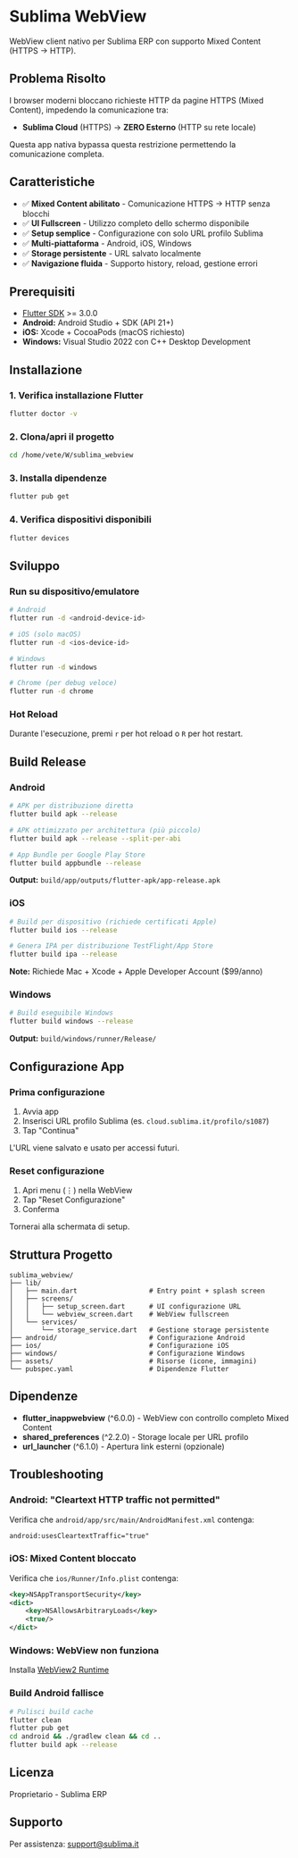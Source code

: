 # Sublima WebView

WebView client nativo per Sublima ERP con supporto Mixed Content (HTTPS → HTTP).

## Problema Risolto

I browser moderni bloccano richieste HTTP da pagine HTTPS (Mixed Content), impedendo la comunicazione tra:
- **Sublima Cloud** (HTTPS) → **ZERO Esterno** (HTTP su rete locale)

Questa app nativa bypassa questa restrizione permettendo la comunicazione completa.

## Caratteristiche

- ✅ **Mixed Content abilitato** - Comunicazione HTTPS → HTTP senza blocchi
- ✅ **UI Fullscreen** - Utilizzo completo dello schermo disponibile
- ✅ **Setup semplice** - Configurazione con solo URL profilo Sublima
- ✅ **Multi-piattaforma** - Android, iOS, Windows
- ✅ **Storage persistente** - URL salvato localmente
- ✅ **Navigazione fluida** - Supporto history, reload, gestione errori

## Prerequisiti

- [Flutter SDK](https://docs.flutter.dev/get-started/install) >= 3.0.0
- **Android:** Android Studio + SDK (API 21+)
- **iOS:** Xcode + CocoaPods (macOS richiesto)
- **Windows:** Visual Studio 2022 con C++ Desktop Development

## Installazione

### 1. Verifica installazione Flutter

```bash
flutter doctor -v
```

### 2. Clona/apri il progetto

```bash
cd /home/vete/W/sublima_webview
```

### 3. Installa dipendenze

```bash
flutter pub get
```

### 4. Verifica dispositivi disponibili

```bash
flutter devices
```

## Sviluppo

### Run su dispositivo/emulatore

```bash
# Android
flutter run -d <android-device-id>

# iOS (solo macOS)
flutter run -d <ios-device-id>

# Windows
flutter run -d windows

# Chrome (per debug veloce)
flutter run -d chrome
```

### Hot Reload

Durante l'esecuzione, premi `r` per hot reload o `R` per hot restart.

## Build Release

### Android

```bash
# APK per distribuzione diretta
flutter build apk --release

# APK ottimizzato per architettura (più piccolo)
flutter build apk --release --split-per-abi

# App Bundle per Google Play Store
flutter build appbundle --release
```

**Output:** `build/app/outputs/flutter-apk/app-release.apk`

### iOS

```bash
# Build per dispositivo (richiede certificati Apple)
flutter build ios --release

# Genera IPA per distribuzione TestFlight/App Store
flutter build ipa --release
```

**Note:** Richiede Mac + Xcode + Apple Developer Account ($99/anno)

### Windows

```bash
# Build eseguibile Windows
flutter build windows --release
```

**Output:** `build/windows/runner/Release/`

## Configurazione App

### Prima configurazione

1. Avvia app
2. Inserisci URL profilo Sublima (es. `cloud.sublima.it/profilo/s1087`)
3. Tap "Continua"

L'URL viene salvato e usato per accessi futuri.

### Reset configurazione

1. Apri menu (⋮) nella WebView
2. Tap "Reset Configurazione"
3. Conferma

Tornerai alla schermata di setup.

## Struttura Progetto

```
sublima_webview/
├── lib/
│   ├── main.dart                  # Entry point + splash screen
│   ├── screens/
│   │   ├── setup_screen.dart      # UI configurazione URL
│   │   └── webview_screen.dart    # WebView fullscreen
│   └── services/
│       └── storage_service.dart   # Gestione storage persistente
├── android/                       # Configurazione Android
├── ios/                           # Configurazione iOS
├── windows/                       # Configurazione Windows
├── assets/                        # Risorse (icone, immagini)
└── pubspec.yaml                   # Dipendenze Flutter
```

## Dipendenze

- **flutter_inappwebview** (^6.0.0) - WebView con controllo completo Mixed Content
- **shared_preferences** (^2.2.0) - Storage locale per URL profilo
- **url_launcher** (^6.1.0) - Apertura link esterni (opzionale)

## Troubleshooting

### Android: "Cleartext HTTP traffic not permitted"

Verifica che `android/app/src/main/AndroidManifest.xml` contenga:
```xml
android:usesCleartextTraffic="true"
```

### iOS: Mixed Content bloccato

Verifica che `ios/Runner/Info.plist` contenga:
```xml
<key>NSAppTransportSecurity</key>
<dict>
    <key>NSAllowsArbitraryLoads</key>
    <true/>
</dict>
```

### Windows: WebView non funziona

Installa [WebView2 Runtime](https://developer.microsoft.com/microsoft-edge/webview2/)

### Build Android fallisce

```bash
# Pulisci build cache
flutter clean
flutter pub get
cd android && ./gradlew clean && cd ..
flutter build apk --release
```

## Licenza

Proprietario - Sublima ERP

## Supporto

Per assistenza: [support@sublima.it](mailto:support@sublima.it)
